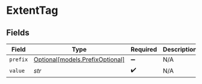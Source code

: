 # ExtentTag


## Fields

| Field                                                          | Type                                                           | Required                                                       | Description                                                    |
| -------------------------------------------------------------- | -------------------------------------------------------------- | -------------------------------------------------------------- | -------------------------------------------------------------- |
| `prefix`                                                       | [Optional[models.PrefixOptional]](../models/prefixoptional.md) | :heavy_minus_sign:                                             | N/A                                                            |
| `value`                                                        | *str*                                                          | :heavy_check_mark:                                             | N/A                                                            |
